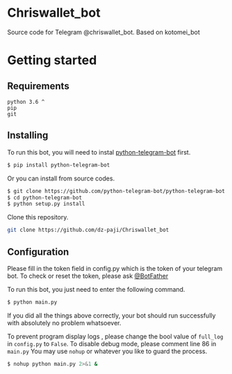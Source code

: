 # Chriswallet_bot
Source code for Telegram @chriswallet_bot. Based on kotomei_bot

# Getting started
## Requirements

```
python 3.6 ^
pip
git
```

## Installing
To run this bot, you will need to instal [python-telegram-bot](https://github.com/python-telegram-bot/python-telegram-bot) first.

``` bash
$ pip install python-telegram-bot
```
Or you can install from source codes.

``` bash
$ git clone https://github.com/python-telegram-bot/python-telegram-bot --recursive
$ cd python-telegram-bot
$ python setup.py install
```

Clone this repository.

``` bash
git clone https://github.com/dz-paji/Chriswallet_bot
```

## Configuration 
Please fill in the token field in config.py which is the token of your telegram bot. To check or reset the token, please ask [@BotFather](https:t.me/BotFather)

To run this bot, you just need to enter the following command.

``` bash
$ python main.py
```

If you did all the things above correctly, your bot should run successfully with absolutely no problem whatsoever.

To prevent program display logs , please change the bool value of `full_log` in `config.py` to `False`.
To disable debug mode, please comment line 86 in `main.py`
You may use `nohup` or whatever you like to guard the process.

``` bash
$ nohup python main.py 2>&1 &
```

